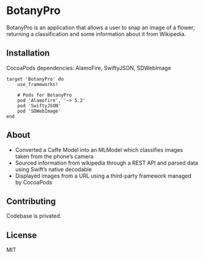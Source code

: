 # BotanyPro

BotanyPro is an application that allows a user to snap an image of a flower; returning a classification and some information about it from Wikipedia.

## Installation

CocoaPods dependencies: AlamoFire, SwiftyJSON, SDWebImage

```Podfile
target 'BotanyPro' do
	use_frameworks!

	# Pods for BotanyPro
	pod 'Alamofire', '~> 5.2'
	pod 'SwiftyJSON'
	pod 'SDWebImage'
end
```

## About
- Converted a Caffe Model into an MLModel which classifies images taken from the phone’s camera
- Sourced information from wikipedia through a REST API and parsed data using Swift’s native decodable
- Displayed images from a URL using a third-party framework managed by CocoaPods

## Contributing
Codebase is privated.

## License
MIT

